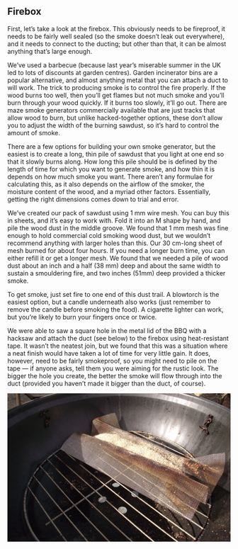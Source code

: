## Firebox

First, let’s take a look at the firebox. This obviously needs to be fireproof, it needs to be fairly well sealed (so the smoke doesn’t leak out everywhere), and it needs to connect to the ducting; but other than that, it can be almost anything that’s large enough. 

We’ve used a barbecue (because last year’s miserable summer in the UK led to lots of discounts at garden centres). Garden incinerator bins are a popular alternative, and almost anything metal that you can attach a duct to will work. The trick to producing smoke is to control the fire properly. If the wood burns too well, then you’ll get flames but not much smoke and you’ll burn through your wood quickly. If it burns too slowly, it’ll go out. There are maze smoke generators commercially available that are just tracks that allow wood to burn, but unlike hacked-together options, these don’t allow you to adjust the width of the burning sawdust, so it’s hard to control the amount of smoke. 

There are a few options for building your own smoke generator, but the easiest is to create a long, thin pile of sawdust that you light at one end so that it slowly burns along. How long this pile should be is defined by the length of time for which you want to generate smoke, and how thin it is depends on how much smoke you want. There aren’t any formulae for calculating this, as it also depends on the airflow of the smoker, the moisture content of the wood, and a myriad other factors. Essentially, getting the right dimensions comes down to trial and error. 

We’ve created our pack of sawdust using 1 mm wire mesh. You can buy this in sheets, and it’s easy to work with. Fold it into an M shape by hand, and pile the wood dust in the middle groove. We found that 1 mm mesh was fine enough to hold commercial cold smoking wood dust, but we wouldn’t recommend anything with larger holes than this. Our 30 cm-long sheet of mesh burned for about four hours. If you need a longer burn time, you can either refill it or get a longer mesh. We found that we needed a pile of wood dust about an inch and a half (38 mm) deep and about the same width to sustain a smouldering fire, and two inches (51mm) deep provided a thicker smoke. 

To get smoke, just set fire to one end of this dust trail. A blowtorch is the easiest option, but a candle underneath also works (just remember to remove the candle before smoking the food). A cigarette lighter can work, but you’re likely to burn your fingers once or twice. 

We were able to saw a square hole in the metal lid of the BBQ with a hacksaw and attach the duct (see below) to the firebox using heat-resistant tape. It wasn’t the neatest join, but we found that this was a situation where a neat finish would have taken a lot of time for very little gain. It does, however, need to be fairly smokeproof, so you might need to pile on the tape — if anyone asks, tell them you were aiming for the rustic look. The bigger the hole you create, the better the smoke will flow through into the duct (provided you haven’t made it bigger than the duct, of course).

![Smoke generator](images/smoker3.jpg)
